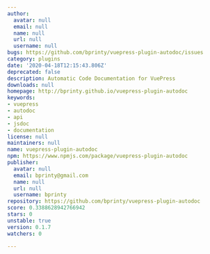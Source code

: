 ```yaml
---
author:
  avatar: null
  email: null
  name: null
  url: null
  username: null
bugs: https://github.com/bprinty/vuepress-plugin-autodoc/issues
category: plugins
date: '2020-04-18T12:15:43.806Z'
deprecated: false
description: Automatic Code Documentation for VuePress
downloads: null
homepage: http://bprinty.github.io/vuepress-plugin-autodoc
keywords:
- vuepress
- autodoc
- api
- jsdoc
- documentation
license: null
maintainers: null
name: vuepress-plugin-autodoc
npm: https://www.npmjs.com/package/vuepress-plugin-autodoc
publisher:
  avatar: null
  email: bprinty@gmail.com
  name: null
  url: null
  username: bprinty
repository: https://github.com/bprinty/vuepress-plugin-autodoc
score: 0.3388628942766942
stars: 0
unstable: true
version: 0.1.7
watchers: 0

---
```



